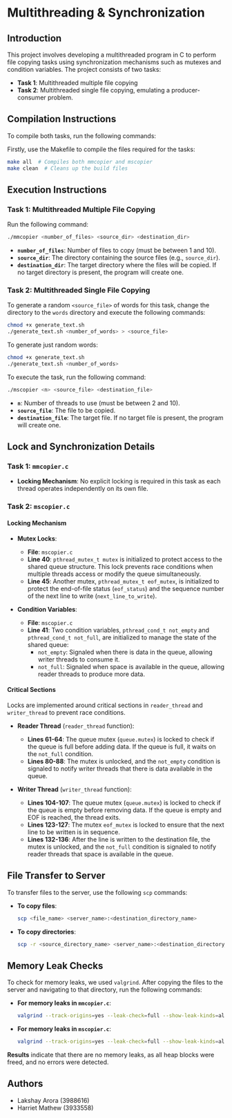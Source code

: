 # Multithreading & Synchronization

## Introduction

This project involves developing a multithreaded program in C to perform file copying tasks using synchronization mechanisms such as mutexes and condition variables. The project consists of two tasks:

- **Task 1**: Multithreaded multiple file copying
- **Task 2**: Multithreaded single file copying, emulating a producer-consumer problem.

## Compilation Instructions

To compile both tasks, run the following commands:

Firstly, use the Makefile to compile the files required for the tasks:

```bash
make all  # Compiles both mmcopier and mscopier
make clean  # Cleans up the build files
```
## Execution Instructions

### Task 1: Multithreaded Multiple File Copying

Run the following command:

```bash
./mmcopier <number_of_files> <source_dir> <destination_dir>
```

- **`number_of_files`**: Number of files to copy (must be between 1 and 10).
- **`source_dir`**: The directory containing the source files (e.g., `source_dir`).
- **`destination_dir`**: The target directory where the files will be copied. If no target directory is present, the program will create one.

### Task 2: Multithreaded Single File Copying

To generate a random `<source_file>` of words for this task, change the directory to the `words` directory and execute the following commands:

```bash
chmod +x generate_text.sh
./generate_text.sh <number_of_words> > <source_file>
```

To generate just random words:

```bash
chmod +x generate_text.sh
./generate_text.sh <number_of_words>
```

To execute the task, run the following command:

```bash
./mscopier <n> <source_file> <destination_file>
```

- **`n`**: Number of threads to use (must be between 2 and 10).
- **`source_file`**: The file to be copied.
- **`destination_file`**: The target file. If no target file is present, the program will create one.

## Lock and Synchronization Details

### Task 1: `mmcopier.c`

- **Locking Mechanism**: No explicit locking is required in this task as each thread operates independently on its own file.

### Task 2: `mscopier.c`

#### **Locking Mechanism**

- **Mutex Locks**:
  - **File**: `mscopier.c`
  - **Line 40**: `pthread_mutex_t mutex` is initialized to protect access to the shared queue structure. This lock prevents race conditions when multiple threads access or modify the queue simultaneously.
  - **Line 45**: Another mutex, `pthread_mutex_t eof_mutex`, is initialized to protect the end-of-file status (`eof_status`) and the sequence number of the next line to write (`next_line_to_write`).

- **Condition Variables**:
  - **File**: `mscopier.c`
  - **Line 41**: Two condition variables, `pthread_cond_t not_empty` and `pthread_cond_t not_full`, are initialized to manage the state of the shared queue:
    - `not_empty`: Signaled when there is data in the queue, allowing writer threads to consume it.
    - `not_full`: Signaled when space is available in the queue, allowing reader threads to produce more data.

#### **Critical Sections**

Locks are implemented around critical sections in `reader_thread` and `writer_thread` to prevent race conditions.

- **Reader Thread** (`reader_thread` function):
  - **Lines 61-64**: The queue mutex (`queue.mutex`) is locked to check if the queue is full before adding data. If the queue is full, it waits on the `not_full` condition.
  - **Lines 80-88**: The mutex is unlocked, and the `not_empty` condition is signaled to notify writer threads that there is data available in the queue.

- **Writer Thread** (`writer_thread` function):
  - **Lines 104-107**: The queue mutex (`queue.mutex`) is locked to check if the queue is empty before removing data. If the queue is empty and EOF is reached, the thread exits.
  - **Lines 123-127**: The mutex `eof_mutex` is locked to ensure that the next line to be written is in sequence.
  - **Lines 132-136**: After the line is written to the destination file, the mutex is unlocked, and the `not_full` condition is signaled to notify reader threads that space is available in the queue.

## File Transfer to Server

To transfer files to the server, use the following `scp` commands:

- **To copy files**:

  ```bash
  scp <file_name> <server_name>:<destination_directory_name>
  ```

- **To copy directories**:

  ```bash
  scp -r <source_directory_name> <server_name>:<destination_directory_name>
  ```

## Memory Leak Checks

To check for memory leaks, we used `valgrind`. After copying the files to the server and navigating to that directory, run the following commands:

- **For memory leaks in `mmcopier.c`**:

  ```bash
  valgrind --track-origins=yes --leak-check=full --show-leak-kinds=all ./mmcopier <number_of_files> <source_dir> <destination_dir>
  ```

- **For memory leaks in `mscopier.c`**:

  ```bash
  valgrind --track-origins=yes --leak-check=full --show-leak-kinds=all ./mscopier <n> <source_file> <destination_file>
  ```

**Results** indicate that there are no memory leaks, as all heap blocks were freed, and no errors were detected.

## Authors

- Lakshay Arora (3988616)
- Harriet Mathew (3933558)
```

